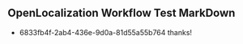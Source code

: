 ## OpenLocalization Workflow Test MarkDown

* 6833fb4f-2ab4-436e-9d0a-81d55a55b764 
thanks!



<!--HONumber=Jan16_HO4-->
